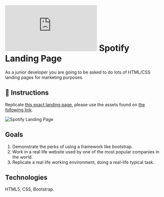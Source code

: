 # ![alt text](https://assets.breatheco.de/apis/img/images.php?blob&random&cat=icon&tags=breathecode,32)  Spotify Landing Page

As a junior developer you are going to be asked to do lots of HTML/CSS landing pages for marketing purposes.

## 📝 Instructions

Replicate [this exact landing page](https://projects.breatheco.de/json?slug=spotify-landing-page&preview), please use the assets found on [the following link](https://projects.breatheco.de/p/css/junior/spotify-landing-page/assets.zip).

![Spotify Landing Page](https://projects.breatheco.de/json?slug=spotify-landing-page&preview)

## Goals

1. Demonstrate the perks of using a framework like bootstrap.
2. Work in a real life website used by one of the most popular companies in the world.
3. Replicate a real life working environment, doing a real-life typical task.

## Technologies

HTML5, CSS, Bootstrap.